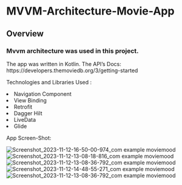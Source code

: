 # MVVM-Architecture-Movie-App

<h2>Overview</h2>
<h3>Mvvm architecture was used in this project.</h3>
The app was written in Kotlin.
The API’s Docs: https://developers.themoviedb.org/3/getting-started

Technologies and Libraries Used :
<li>Navigation Component</li>
<li>View Binding</li>
<li>Retrofit</li>
<li>Dagger Hilt</li>
<li>LiveData</li>
<li>Glide</li>

App Screen-Shot:

![Screenshot_2023-11-12-16-50-00-974_com example moviemood](https://github.com/ACanERL/MVVM-Architecture-Movie-App/assets/71428865/b2149cf2-5335-481d-941c-e3176f1687c4)
![Screenshot_2023-11-12-13-08-18-816_com example moviemood](https://github.com/ACanERL/MVVM-Architecture-Movie-App/assets/71428865/6df08da9-8f01-441c-923d-a0b726dae365)
![Screenshot_2023-11-12-13-08-36-792_com example moviemood](https://github.com/ACanERL/MVVM-Architecture-Movie-App/assets/71428865/2b1b0dfd-5e05-42f6-9541-e790bdb7d0dc)
![Screenshot_2023-11-12-14-48-55-271_com example moviemood](https://github.com/ACanERL/MVVM-Architecture-Movie-App/assets/71428865/22f73f59-217c-4a15-9470-7c53227e49ba)
![Screenshot_2023-11-12-13-08-36-792_com example moviemood](https://github.com/ACanERL/MVVM-Architecture-Movie-App/assets/71428865/0b82611a-348c-4aea-b502-1743e1b70e20)
